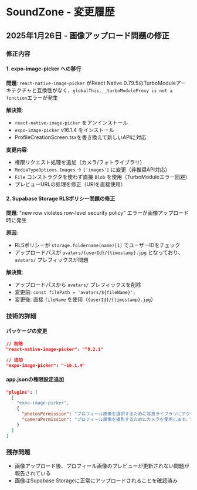 # SoundZone - 変更履歴

## 2025年1月26日 - 画像アップロード問題の修正

### 修正内容

#### 1. expo-image-picker への移行
**問題**: `react-native-image-picker` がReact Native 0.79.5のTurboModuleアーキテクチャと互換性がなく、`globalThis.__turboModuleProxy is not a function`エラーが発生

**解決策**:
- `react-native-image-picker` をアンインストール
- `expo-image-picker` v16.1.4 をインストール
- ProfileCreationScreen.tsxを書き換えて新しいAPIに対応

**変更内容**:
- 権限リクエスト処理を追加（カメラ/フォトライブラリ）
- `MediaTypeOptions.Images` → `['images']` に変更（非推奨API対応）
- `File` コンストラクタを使わず直接 `Blob` を使用（TurboModuleエラー回避）
- プレビューURLの処理を修正（URIを直接使用）

#### 2. Supabase Storage RLSポリシー問題の修正
**問題**: "new row violates row-level security policy" エラーが画像アップロード時に発生

**原因**: 
- RLSポリシーが `storage.foldername(name)[1]` でユーザーIDをチェック
- アップロードパスが `avatars/{userId}/{timestamp}.jpg` となっており、`avatars/` プレフィックスが問題

**解決策**:
- アップロードパスから `avatars/` プレフィックスを削除
- 変更前: `const filePath = 'avatars/${fileName}';`
- 変更後: 直接 `fileName` を使用（`{userId}/{timestamp}.jpg`）

### 技術的詳細

#### パッケージの変更
```json
// 削除
"react-native-image-picker": "^8.2.1"

// 追加  
"expo-image-picker": "~16.1.4"
```

#### app.jsonの権限設定追加
```json
"plugins": [
  [
    "expo-image-picker",
    {
      "photosPermission": "プロフィール画像を選択するために写真ライブラリにアクセスします。",
      "cameraPermission": "プロフィール画像を撮影するためにカメラを使用します。"
    }
  ]
]
```

### 残存問題
- 画像アップロード後、プロフィール画像のプレビューが更新されない問題が報告されている
- 画像はSupabase Storageに正常にアップロードされることを確認済み
